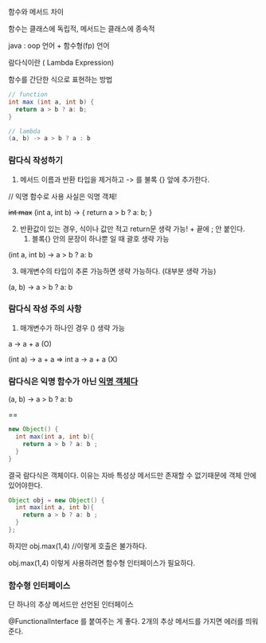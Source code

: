 함수와 메서드 차이

함수는 클래스에 독립적, 메서드는 클래스에 종속적



java : oop 언어 + 함수형(fp) 언어



람다식이란 ( Lambda Expression)

함수를 간단한 식으로 표현하는 방법

```java
// function
int max (int a, int b) {
  return a > b ? a: b;
}
```

```java
// lambda
(a, b) -> a > b ? a : b
```



### 람다식 작성하기

1. 메서드 이름과 반환 타입을 제거하고 -> 를 불록 {} 앞에 추가한다.

// 익명 함수로 사용 사실은 익명 객체!

~~int max~~ (int a, int b) -> {
  return a > b ? a: b;
}

2. 반환값이 있는 경우, 식이나 값만 적고 return문 생략 가능! + 끝에 ; 안 붙인다.
	1. 블록{} 안의 문장이 하나뿐 일 때 괄호 생략 가능

(int a, int b) -> a > b ? a: b

3. 매개변수의 타입이 추론 가능하면 생략 가능하다. (대부분 생략 가능)

(a, b) -> a > b ? a: b

### 람다식 작성 주의 사항

1. 매개변수가 하나인 경우 () 생략 가능

a -> a + a (O)

(int a) -> a + a   =>  int a -> a + a (X)



### 람다식은 익명 함수가 아닌 <u>익명 객체다</u>

(a, b) -> a > b ? a: b 

==

```java
new Object() {
  int max(int a, int b){
    return a > b ? a: b ;
  }
}
```

결국 람다식은 객체이다. 이유는 자바 특성상 메서드만 존재할 수 없기때문에 객체 안에 있어야한다.

```java
Object obj = new Object() {
  int max(int a, int b){
    return a > b ? a: b ;
  }
};
```



하지만
obj.max(1,4) //이렇게 호출은 불가하다.

obj.max(1,4) 이렇게 사용하려면 함수형 인터페이스가 필요하다.



### 함수형 인터페이스

단 하나의 추상 메서드만 선언된 인터페이스

@FunctionalInterface 를 붙여주는 게 좋다. 2개의 추상 메서드를 가지면 에러를 띄워준다.